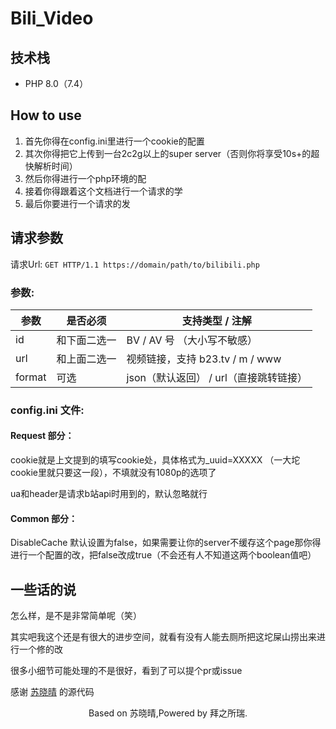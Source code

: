 # Bili_Video

## 技术栈

- PHP 8.0（7.4）

## How to use

1. 首先你得在config.ini里进行一个cookie的配置
2. 其次你得把它上传到一台2c2g以上的super server（否则你将享受10s+的超快解析时间）
3. 然后你得进行一个php环境的配
4. 接着你得跟着这个文档进行一个请求的学
5. 最后你要进行一个请求的发

## 请求参数

请求Url: `GET HTTP/1.1 https://domain/path/to/bilibili.php`

### 参数: 

| 参数 | 是否必须 | 支持类型 / 注解 |
| -----| ---- | ---- |
| id | 和下面二选一 | BV / AV 号 （大小写不敏感） |
| url | 和上面二选一 | 视频链接，支持 b23.tv / m / www |
| format | 可选 | json（默认返回） / url（直接跳转链接） |

### config.ini 文件:

#### Request 部分：

cookie就是上文提到的填写cookie处，具体格式为_uuid=XXXXX （一大坨cookie里就只要这一段），不填就没有1080p的选项了

ua和header是请求b站api时用到的，默认忽略就行

#### Common 部分：

DisableCache 默认设置为false，如果需要让你的server不缓存这个page那你得进行一个配置的改，把false改成true（不会还有人不知道这两个boolean值吧）

## 一些话的说

怎么样，是不是非常简单呢（笑）

其实吧我这个还是有很大的进步空间，就看有没有人能去厕所把这坨屎山捞出来进行一个修的改

很多小细节可能处理的不是很好，看到了可以提个pr或issue

感谢 [苏晓晴](https://github.com/Suxiaoqinx/) 的源代码

<p align="center">Based on 苏晓晴,Powered by 拜之所瑞.</p>
